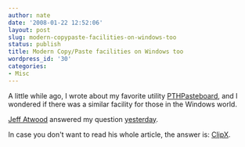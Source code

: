 ```yaml
---
author: nate
date: '2008-01-22 12:52:06'
layout: post
slug: modern-copypaste-facilities-on-windows-too
status: publish
title: Modern Copy/Paste facilities on Windows too
wordpress_id: '30'
categories:
- Misc
---
```


A little while ago, I wrote about my favorite utility <a href="/2007/11/03/pthpasteboard-the-lazy-mans-memory/">PTHPasteboard</a>, and I wondered if there was a similar facility for those in the Windows world.

<a href="http://www.codinghorror.com/">Jeff Atwood</a> answered my question <a href="http://www.codinghorror.com/blog/archives/001041.html">yesterday</a>.

In case you don't want to read his whole article, the answer is:  <a href="http://www.bluemars.org/clipx/">ClipX</a>.